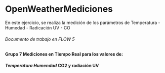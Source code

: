 # OpenWeatherMediciones
En este ejercicio, se realiza la medición de los parámetros de Temperatura - Humedad - Radicación UV - CO
###### Documento de trabajo en FLOW 5
#### Grupo 7 Mediciones en Tiempo Real para los valores de:
#### *Temperatura* _Humendad_ **CO2 y radiación UV**